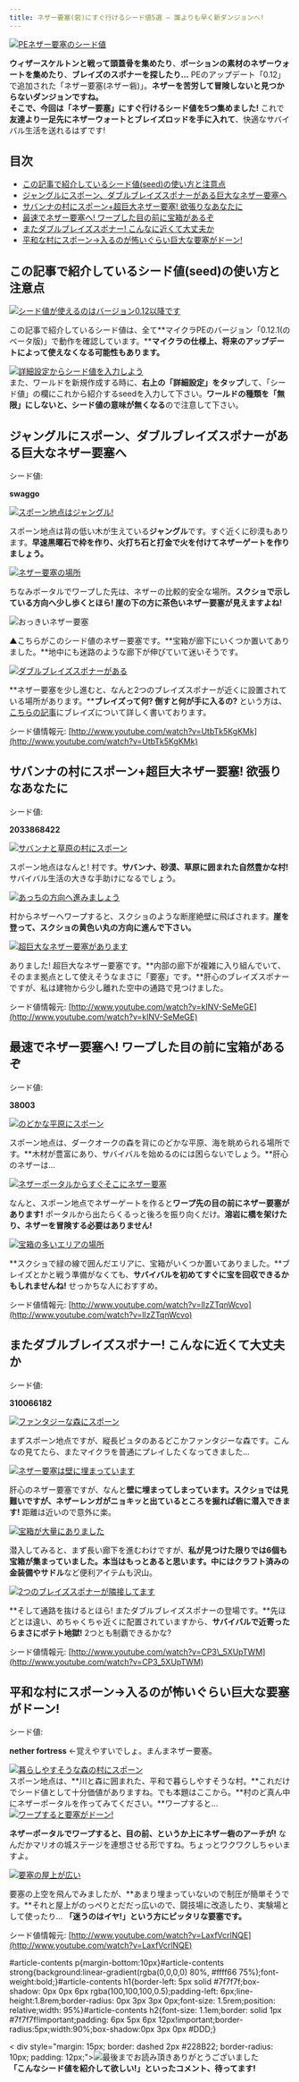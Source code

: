 ```yaml
---
title: ネザー要塞(砦)にすぐ行けるシード値5選 – 誰よりも早く新ダンジョンへ!
---
```


[![PEネザー要塞のシード値](https://cdn-ak.f.st-hatena.com/images/fotolife/s/sasigume/20210208/20210208152512.png)](#9/f/9f849d61.png "PEネザー要塞のシード値")

**ウィザースケルトンと戦って頭蓋骨を集めたり**、**ポーションの素材のネザーウォートを集めたり**、**ブレイズのスポナーを探したり…** PEのアップデート「0.12」で追加された「ネザー要塞(ネザー砦)」。**ネザーを苦労して冒険しないと見つからないダンジョンですね。  
**そこで、今回は「ネザー要塞」にすぐ行けるシード値を5つ集めました!**** これで**友達より一足先にネザーウォートとブレイズロッドを手に入れて**、快適なサバイバル生活を送れるはずです!

## 目次

*   [この記事で紹介しているシード値(seed)の使い方と注意点](#note)
*   [ジャングルにスポーン、ダブルブレイズスポナーがある巨大なネザー要塞へ](#swaggo)
*   [サバンナの村にスポーン+超巨大ネザー要塞! 欲張りなあなたに](#village-big-fortress)
*   [最速でネザー要塞へ! ワープした目の前に宝箱があるぞ](#38003)
*   [またダブルブレイズスポナー! こんなに近くて大丈夫か](#zero)
*   [平和な村にスポーン→入るのが怖いぐらい巨大な要塞がドーン!](#nether-fortress)

## この記事で紹介しているシード値(seed)の使い方と注意点

[![シード値が使えるのはバージョン0.12以降です](https://cdn-ak.f.st-hatena.com/images/fotolife/s/sasigume/20210208/20210208130142.jpg)](#1/1/1167728e.jpg "シード値が使えるのはバージョン0.12以降です")

この記事で紹介しているシード値は、全て**マイクラPEのバージョン「0.12.1(のベータ版)」で動作を確認しています。****マイクラの仕様上、**将来のアップデートによって使えなくなる可能性もあります。****

[![詳細設定からシード値を入力しよう](https://cdn-ak.f.st-hatena.com/images/fotolife/s/sasigume/20210208/20210208154819.jpg)](#b/4/b41cc151.jpg "詳細設定からシード値を入力しよう")  
また、ワールドを新規作成する時に、**右上の「詳細設定」をタップ**して、「シード値」の欄にこれから紹介するseedを入力して下さい。**ワールドの種類を「無限」にしないと、シード値の意味が無くなる**ので注意して下さい。

## ジャングルにスポーン、ダブルブレイズスポナーがある巨大なネザー要塞へ

シード値:

**swaggo**

[![スポーン地点はジャングル!](https://cdn-ak.f.st-hatena.com/images/fotolife/s/sasigume/20210208/20210208130446.jpg)](#1/3/1357f4e0.jpg "スポーン地点はジャングル!")

スポーン地点は背の低い木が生えている**ジャングル**です。すぐ近くに砂漠もあります。**早速黒曜石で枠を作り、火打ち石と打金で火を付けてネザーゲートを作りましょう。**

[![ネザー要塞の場所](https://cdn-ak.f.st-hatena.com/images/fotolife/s/sasigume/20210208/20210208174543.jpg)](#e/9/e9a885f2.jpg "ネザー要塞の場所")

ちなみポータルでワープした先は、ネザーの比較的安全な場所。**スクショで示している方向へ少し歩くとほら! 崖の下の方に茶色いネザー要塞が見えますよね!**

![おっきいネザー要塞](https://cdn-ak.f.st-hatena.com/images/fotolife/s/sasigume/20210208/20210208162038.jpg)

▲こちらがこのシード値のネザー要塞です。**宝箱が廊下にいくつか置いてありました。**地中にも迷路のような廊下が伸びていて迷いそうです。

[![ダブルブレイズスポナーがある](https://cdn-ak.f.st-hatena.com/images/fotolife/s/sasigume/20210208/20210208160345.jpg)](#c/3/c3ceabf8.jpg "ダブルブレイズスポナーがある")

**ネザー要塞を少し進むと、なんと2つのブレイズスポナーが近くに設置されている場所があります。****ブレイズって何? 倒すと何が手に入るの?** という方は、[こちらの記事](/pe-alpha-012/#blaze)にブレイズについて詳しく書いております。

シード値情報元: [http://www.youtube.com/watch?v=UtbTk5KgKMk](http://www.youtube.com/watch?v=UtbTk5KgKMk)

## サバンナの村にスポーン+超巨大ネザー要塞! 欲張りなあなたに

シード値:

**2033868422**

[![サバンナと草原の村にスポーン](https://cdn-ak.f.st-hatena.com/images/fotolife/s/sasigume/20210208/20210208130702.jpg)](#1/5/157c4935.jpg "サバンナと草原の村にスポーン")

スポーン地点はなんと! 村です。**サバンナ、砂漠、草原に囲まれた自然豊かな村!** サバイバル生活の大きな手助けになるでしょう。

[![あっちの方向へ進みましょう](https://cdn-ak.f.st-hatena.com/images/fotolife/s/sasigume/20210208/20210208124803.jpg)](#0/3/03749ac8.jpg "あっちの方向へ進みましょう")

村からネザーへワープすると、スクショのような断崖絶壁に飛ばされます。**崖を登って、スクショの黄色い丸の方向に進んで下さい。**

[![超巨大なネザー要塞があります](https://cdn-ak.f.st-hatena.com/images/fotolife/s/sasigume/20210208/20210208130518.jpg)](#1/3/13bc2942.jpg "超巨大なネザー要塞があります")

ありました! 超巨大なネザー要塞です。**内部の廊下が複雑に入り組んでいて、そのまま拠点として使えそうなまさに「要塞」です。**肝心のブレイズスポナーですが、私は建物から少し離れた空中の通路で見つけました。

シード値情報元: [http://www.youtube.com/watch?v=kINV-SeMeGE](http://www.youtube.com/watch?v=kINV-SeMeGE)

## 最速でネザー要塞へ! ワープした目の前に宝箱があるぞ

シード値:

**38003**

[![のどかな平原にスポーン](https://cdn-ak.f.st-hatena.com/images/fotolife/s/sasigume/20210208/20210208131349.jpg)](#1/d/1d3a334a.jpg "のどかな平原にスポーン")

スポーン地点は、ダークオークの森を背にのどかな平原、海を眺められる場所です。**木材が豊富にあり、サバイバルを始めるのには困らないでしょう。**肝心のネザーは…

[![ネザーポータルからすぐそこにネザー要塞](https://cdn-ak.f.st-hatena.com/images/fotolife/s/sasigume/20210208/20210208135441.jpg)](#4/a/4aa9784b.jpg "ネザーポータルからすぐそこにネザー要塞")

なんと、スポーン地点でネザーゲートを作ると**ワープ先の目の前にネザー要塞があります!** ポータルから出たらくるっと後ろを振り向くだけ。**溶岩に橋を架けたり、ネザーを冒険する必要はありません!**

[![宝箱の多いエリアの場所](https://cdn-ak.f.st-hatena.com/images/fotolife/s/sasigume/20210208/20210208131557.jpg)](#1/f/1f6f435d.jpg "宝箱の多いエリアの場所")

**スクショで緑の線で囲んだエリアに、宝箱がいくつか置いてありました。**ブレイズとかと戦う準備がなくても、**サバイバルを初めてすぐに宝を回収できるかもしれませんね!** せっかちな人におすすめ。

シード値情報元: [http://www.youtube.com/watch?v=lIzZTqnWcvo](http://www.youtube.com/watch?v=lIzZTqnWcvo)

## またダブルブレイズスポナー! こんなに近くて大丈夫か

シード値:

**310066182**

[![ファンタジーな森にスポーン](https://cdn-ak.f.st-hatena.com/images/fotolife/s/sasigume/20210208/20210208143456.jpg)](#6/f/6f59aa5c.jpg "ファンタジーな森にスポーン")

まずスポーン地点ですが、縦長ピュタのあるどこかファンタジーな森です。こんなの見てたら、またマイクラを普通にプレイしたくなってきました…

[![ネザー要塞は壁に埋まっています](https://cdn-ak.f.st-hatena.com/images/fotolife/s/sasigume/20210208/20210208132324.jpg)](#2/7/274b6ed5.jpg "ネザー要塞は壁に埋まっています")

肝心のネザー要塞ですが、なんと**壁に埋まってしまっています。スクショでは見難いですが、ネザーレンガがニョキッと出ているところを掘れば砦に潜入できます!** 距離は近いので意外に楽。

[![宝箱が大量にありました](https://cdn-ak.f.st-hatena.com/images/fotolife/s/sasigume/20210208/20210208135021.jpg)](#4/6/4663f45d.jpg "宝箱が大量にありました")

潜入してみると、まず長い廊下を進むわけですが、**私が見つけた限りでは6個も宝箱が集まっていました。**本当はもっとあると思います。中には**クラフト済みの金装備やサドル**など便利アイテムも沢山。

[![2つのブレイズスポナーが隣接してます](https://cdn-ak.f.st-hatena.com/images/fotolife/s/sasigume/20210208/20210208164959.jpg)](#e/7/e76578d2.jpg "2つのブレイズスポナーが隣接してます")

**そして通路を抜けるとほら! またダブルブレイズスポナーの登場です。**先ほどとは違い、めちゃくちゃ近くに配置されていますから、**サバイバルで近寄ったらまさにポテト地獄!** 2つとも制覇できるかな?

シード値情報元: [http://www.youtube.com/watch?v=CP3\_5XUpTWM](http://www.youtube.com/watch?v=CP3_5XUpTWM)

## 平和な村にスポーン→入るのが怖いぐらい巨大な要塞がドーン!

シード値:

**nether fortress** ←覚えやすいでしょ。まんまネザー要塞。

[![暮らしやすそうな森の村にスポーン](https://cdn-ak.f.st-hatena.com/images/fotolife/s/sasigume/20210208/20210208133427.jpg)](#3/8/3800560a.jpg "暮らしやすそうな森の村にスポーン")  
スポーン地点は、**川と森に囲まれた、平和で暮らしやすそうな村。**これだけでシード値として十分価値がありますね。でも本題はここから。**村のど真ん中にネザーポータルを作ってみてください。**ワープすると…  
[![ワープすると要塞がドーン!](https://cdn-ak.f.st-hatena.com/images/fotolife/s/sasigume/20210208/20210208153606.jpg)](#a/8/a871a0d3.jpg "ワープすると要塞がドーン!")

**ネザーポータルでワープすると、目の前、というか上にネザー砦のアーチが!** なんだかマリオの城ステージを連想させる形ですね。ちょっとワクワクしちゃいますよ。

[![要塞の屋上が広い](https://cdn-ak.f.st-hatena.com/images/fotolife/s/sasigume/20210208/20210208175530.jpg)](#f/3/f37f2cf4.jpg "要塞の屋上が広い")

要塞の上空を飛んでみましたが、**あまり埋まっていないので制圧が簡単そうです。**それと屋上がのっぺりとだだっ広いので、闘技場に改造したり、実験場として使ったり… **「迷うのはイヤ!」という方にピッタリな要塞です。**

シード値情報元: [http://www.youtube.com/watch?v=LaxfVcrlNQE](http://www.youtube.com/watch?v=LaxfVcrlNQE)

#article-contents p{margin-bottom:10px}#article-contents strong{background:linear-gradient(rgba(0,0,0,0) 80%, #ffff66 75%);font-weight:bold;}#article-contents h1{border-left: 5px solid #7f7f7f;box-shadow: 0px 0px 6px rgba(100,100,100,0.5);padding-left: 6px;line-height:1.8rem;border-radius: 0px 3px 3px 0px;font-size: 1.5rem;position: relative;width: 95%}#article-contents h2{font-size: 1.1em;border: solid 1px #7f7f7f!important;padding: 6px 5px 6px 12px!important;border-radius:5px;width:90%;box-shadow:0px 3px 0px #DDD;}

< div style="margin: 15px; border: dashed 2px #228B22; border-radius: 10px; padding: 12px;">![最後までお読み頂きありがとうございました](https://cdn-ak.f.st-hatena.com/images/fotolife/s/sasigume/20210208/20210208133108.jpg)  
**「こんなシード値を紹介して欲しい!」といったコメント、待ってます!**
